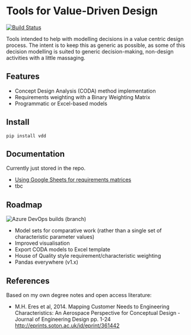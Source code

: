 Tools for Value-Driven Design
=============================

[![Build Status][master-build-status]][azure-pipeline]


Tools intended to help with modelling decisions in a value centric
design process. The intent is to keep this as generic as possible, as
some of this decision modelling is suited to generic decision-making,
non-design activities with a little massaging.

Features
-------

  - Concept Design Analysis (CODA) method implementation
  - Requirements weighting with a Binary Weighting Matrix
  - Programmatic or Excel-based models

Install
-------

	pip install vdd

Documentation
-------

Currently just stored in the repo.

  - [Using Google Sheets for requirements matrices][binwm-gsheets]
  - tbc

Roadmap
-------

![Azure DevOps builds (branch)][develop-build-status]

  - Model sets for comparative work (rather than a single set of
	characteristic parameter values)
  - Improved visualisation
  - Export CODA models to Excel template
  - House of Quality style requirement/characteristic weighting
  - Pandas everywhere (v1.x)

References
----------

Based on my own degree notes and open access literature:

  - M.H. Eres et al, 2014. Mapping Customer Needs to Engineering
	Characteristics: An Aerospace Perspective for Conceptual Design -
	Journal of Engineering Design pp. 1-24
	<http://eprints.soton.ac.uk/id/eprint/361442>

<!-- statuses -->
[azure-pipeline]: https://dev.azure.com/corriander/github-public/_build/latest?definitionId=2&branchName=master
[master-build-status]: https://dev.azure.com/corriander/github-public/_apis/build/status/corriander.vdd?branchName=master
[develop-build-status]: https://img.shields.io/azure-devops/build/corriander/8c97c580-4bf1-4e14-80b2-1be44ecc86f6/2/develop?label=develop
[binwm-gsheets]: ./docs/gsheets-integration.md
